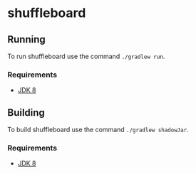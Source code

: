 # shuffleboard

## Running

To run shuffleboard use the command `./gradlew run`.

### Requirements
- [JDK 8](http://www.oracle.com/technetwork/java/javase/downloads/index.html)

## Building

To build shuffleboard use the command `./gradlew shadowJar`.

### Requirements
- [JDK 8](http://www.oracle.com/technetwork/java/javase/downloads/index.html)
